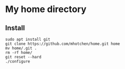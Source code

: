 # My home directory

## Install

```
sudo apt install git
git clone https://github.com/mhotchen/home.git home
mv home/.git .
rm -rf home/
git reset --hard
./configure
```
